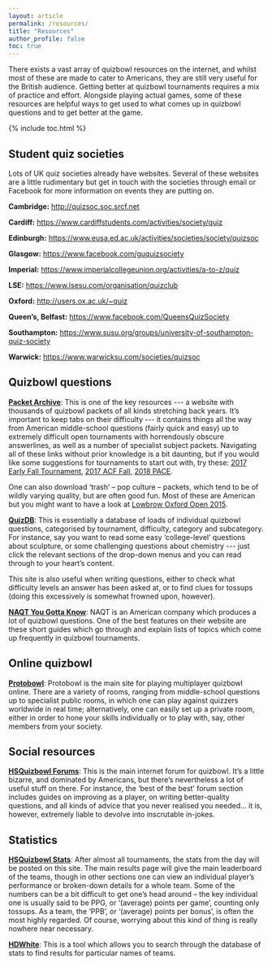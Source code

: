 ```yaml
---
layout: article
permalink: /resources/
title: "Resources"
author_profile: false
toc: true
---
```


There exists a vast array of quizbowl resources on the internet, and whilst most of these are made to cater to Americans, they are still very useful for the British audience. Getting better at quizbowl tournaments requires a mix of practice and effort. Alongside playing actual games, some of these resources are helpful ways to get used to what comes up in quizbowl questions and to get better at the game.

{% include toc.html %}

## Student quiz societies

Lots of UK quiz societies already have websites. Several of these websites are a little rudimentary but get in touch with the societies through email or Facebook for more information on events they are putting on.

**Cambridge:** <http://quizsoc.soc.srcf.net>

**Cardiff:** <https://www.cardiffstudents.com/activities/society/quiz>

**Edinburgh:** <https://www.eusa.ed.ac.uk/activities/societies/society/quizsoc>

**Glasgow:** <https://www.facebook.com/guquizsociety>

**Imperial:** <https://www.imperialcollegeunion.org/activities/a-to-z/quiz>

**LSE:** <https://www.lsesu.com/organisation/quizclub>

**Oxford:** <http://users.ox.ac.uk/~quiz>

**Queen’s, Belfast:** <https://www.facebook.com/QueensQuizSociety>

**Southampton:** <https://www.susu.org/groups/university-of-southampton-quiz-society>

**Warwick:** <https://www.warwicksu.com/societies/quizsoc>

## Quizbowl questions

[**Packet Archive**](http://collegiate.quizbowlpackets.com): This is one of the key resources --- a website with thousands of quizbowl packets of all kinds stretching back years. It’s important to keep tabs on their difficulty --- it contains things all the way from American middle-school questions (fairly quick and easy) up to extremely difficult open tournaments with horrendously obscure answerlines, as well as a number of specialist subject packets. Navigating all of these links without prior knowledge is a bit daunting, but if you would like some suggestions for tournaments to start out with, try these: [2017 Early Fall Tournament](http://collegiate.quizbowlpackets.com/2048/), [2017 ACF Fall](http://collegiate.quizbowlpackets.com/2040/), [2018 PACE](http://quizbowlpackets.com/2155/).

One can also download ‘trash’ – pop culture – packets, which tend to be of wildly varying quality, but are often good fun. Most of these are American but you might want to have a look at [Lowbrow Oxford Open 2015](http://trash.quizbowlpackets.com/1679/).

[**QuizDB**](http://www.quizdb.org): This is essentially a database of loads of individual quizbowl questions, categorised by tournament, difficulty, category and subcategory. For instance, say you want to read some easy ‘college-level’ questions about sculpture, or some challenging questions about chemistry --- just click the relevant sections of the drop-down menus and you can read through to your heart’s content.

This site is also useful when writing questions, either to check what difficulty levels an answer has been asked at, or to find clues for tossups (doing this excessively is somewhat frowned upon, however). 

[**NAQT You Gotta Know**](https://www.naqt.com/you-gotta-know/): NAQT is an American company which produces a lot of quizbowl questions. One of the best features on their website are these short guides which go through and explain lists of topics which come up frequently in quizbowl tournaments.


## Online quizbowl

[**Protobowl**](http://protobowl.com): Protobowl is the main site for playing multiplayer quizbowl online. There are a variety of rooms, ranging from middle-school questions up to specialist public rooms, in which one can play against quizzers worldwide in real time; alternatively, one can easily set up a private room, either in order to hone your skills individually or to play with, say, other members from your society.

## Social resources

[**HSQuizbowl Forums**](http://hsquizbowl.org/db/): This is the main internet forum for quizbowl. It’s a little bizarre, and dominated by Americans, but there’s nevertheless a lot of useful stuff on there. For instance, the ‘best of the best’ forum section includes guides on improving as a player, on writing better-quality questions, and all kinds of advice that you never realised you needed... it is, however, extremely liable to devolve into inscrutable in-jokes. 

## Statistics

[**HSQuizbowl Stats**](http://hsquizbowl.org/db/): After almost all tournaments, the stats from the day will be posted on this site. The main results page will give the main leaderboard of the teams, though in other sections one can view an individual player’s performance or broken-down details for a whole team. Some of the numbers can be a bit difficult to get one’s head around – the key individual one is usually said to be PPG, or ‘(average) points per game’, counting only tossups. As a team, the ‘PPB’, or ‘(average) points per bonus’, is often the most highly regarded. Of course, worrying about this kind of thing is really nowhere near necessary. 

[**HDWhite**](http://hdwhite.org/qb/stats/): This is a tool which allows you to search through the database of stats to find results for particular names of teams. 